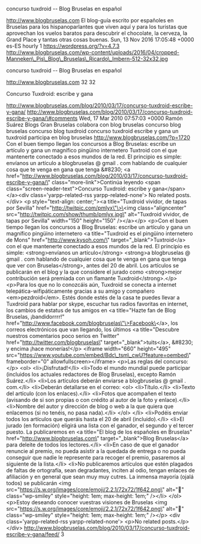 concurso tuxdroid -- Blog Bruselas en español

http://www.blogbruselas.com El blog-guía escrito por españoles en
Bruselas para los hispanoparlantes que viven aquí y para los turistas
que aprovechan los vuelos baratos para descubrir el chocolate, la
cerveza, la Grand Place y tantas otras cosas buenas. Sun, 13 Nov 2016
17:05:48 +0000 es-ES hourly 1 https://wordpress.org/?v=4.7.3
http://www.blogbruselas.com/wp-content/uploads/2016/04/cropped-Manneken\_Pis\_Blog\_Bruselas\_Ricardo\_Imbern-512-32x32.jpg

concurso tuxdroid -- Blog Bruselas en español

http://www.blogbruselas.com 32 32

Concurso Tuxdroid: escribe y gana

http://www.blogbruselas.com/blog/2010/03/17/concurso-tuxdroid-escribe-y-gana/
http://www.blogbruselas.com/blog/2010/03/17/concurso-tuxdroid-escribe-y-gana/\#comments
Wed, 17 Mar 2010 07:57:03 +0000 Ramón Suárez Blogs Gran Bruselas
colabora con blog bruselas concurso blog bruselas concurso blog tuxdroid
concurso tuxdroid escribe y gana un tuxdroid participa en blog bruselas
http://www.blogbruselas.com/?p=1720 Con el buen tiempo llegan los
concursos a Blog Bruselas: escribe un artículo y gana un magnífico
pingüino internetero Tuxtroid con el que mantenerte conectado a esos
mundos de la red. El principio es simple: envíanos un artículo a
blogbruselas @ gmail . com hablando de cualquier cosa que te venga en
gana que tenga &\#8230; \<a
href=\"http://www.blogbruselas.com/blog/2010/03/17/concurso-tuxdroid-escribe-y-gana/\"
class=\"more-link\"\>Continúa leyendo \<span
class=\"screen-reader-text\"\>Concurso Tuxdroid: escribe y
gana\</span\>\</a\>\<div class=\'yarpp-related-rss
yarpp-related-none\'\> No related posts. \</div\> \<p
style=\"text-align: center;\"\>\<a title=\"Tuxdroid vividor, de tapas
por Sevilla\" href=\"http://twitpic.com/pmlyx\"\>\<img
class=\"aligncenter\" src=\"http://twitpic.com/show/thumb/pmlyx.jpg\"
alt=\"Tuxdroid vividor, de tapas por Sevilla\" width=\"150\"
height=\"150\" /\>\</a\>\</p\> \<p\>Con el buen tiempo llegan los
concursos a Blog Bruselas: escribe un artículo y gana un magnífico
pingüino internetero \<a title=\"Tuxdroid es el pingüino internetero de
Mons\" href=\"http://www.kysoh.com/\" target=\"\_blank\"\>Tuxtroid\</a\>
con el que mantenerte conectado a esos mundos de la red. El principio es
simple: \<strong\>envíanos un artículo\</strong\> \<strong\>a
blogbruselas @ gmail . com hablando de cualquier cosa que te venga en
gana que tenga que ver con Bruselas\</strong\>, antes del 20 de abril.
Los artículos se publicarán en el blog y la que considere el jurado como
\<strong\>mejor contribución será premiada con un flamante
Tuxdroid\</strong\>.\</p\> \<p\>Para los que no lo conozcáis aún,
Tuxdroid se conecta a internet telepática-wifipáticamente gracias a su
amigo y compañero \<em\>pezdroid\</em\>. Estés donde estés de la casa te
puedes llevar a Tuxdroid para hablar por skype, escuchar tus radios
favoritas en internet, los cambios de estatus de tus amigos en \<a
title=\"Hazte fan de Blog Bruselas, ¡bandidorrrr!\"
href=\"http://www.facebook.com/blogbruselas\"\>Facebook\</a\>, los
correos electrónicos que van llegando, los últimos \<a title=\"Descubre
nuestros comentarios poco serios en Twitter\"
href=\"http://twitter.com/blogbruselas\"
target=\"\_blank\"\>tuits\</a\>, &\#8230; y encima ¡hace monerías!\</p\>
\<iframe width=\"660\" height=\"495\"
src=\"https://www.youtube.com/embed/Bdc\_tsm\_cwU?feature=oembed\"
frameborder=\"0\" allowfullscreen\>\</iframe\> \<p\>Las reglas del
concurso:\</p\> \<ol\> \<li\>¡Disfrutad!\</li\> \<li\>Todo el mundo
mundial puede participar (incluidos los actuales redactores de Blog
Bruselas), excepto Ramón Suárez.\</li\> \<li\>Los artículos deberán
enviarse a blogbruselas @ gmail . com.\</li\> \<li\>Deberán detallarse
en el correo: \<ol\> \<li\>Título.\</li\> \<li\>Texto del artículo (con
los enlaces).\</li\> \<li\>Fotos que acompañen el texto (avisando de si
son propias o con crédito al autor de la foto y enlace).\</li\>
\<li\>Nombre del autor y dirección de blog o web a la que quiera que
enlacemos (si no tenéis, no pasa nada).\</li\> \</ol\> \</li\>
\<li\>Podéis enviar todos los artículos que queráis hasta el 20 de abril
(incluido).\</li\> \<li\>El jurado (en formación) eligirá una lista con
el ganador, el segundo y el tercer puesto. La publicaremos en \<a
title=\"El blog de los españoles en Bruselas\"
href=\"http://www.blogbruselas.com\" target=\"\_blank\"\>Blog
Bruselas\</a\> para deleite de todos los lectores.\</li\> \<li\>En caso
de que el ganador renuncie al premio, no pueda asistir a la quedada de
entrega o no pueda conseguir que nadie le represente para recoger el
premio, pasaremos al siguiente de la lista.\</li\> \<li\>No publicaremos
artículos que estén plagados de faltas de ortografía, sean degradantes,
inciten al odio, tengan enlaces de afiliación y en general que sean muy
muy cutres. La inmensa mayoría (ojalá todos) se publicarán \<img
src=\"https://s.w.org/images/core/emoji/2.2.1/72x72/1f642.png\"
alt=\"🙂\" class=\"wp-smiley\" style=\"height: 1em; max-height: 1em;\"
/\>\</li\> \</ol\> \<p\>Estoy deseando conocer vuestras visiones de
Bruselas \<img
src=\"https://s.w.org/images/core/emoji/2.2.1/72x72/1f642.png\"
alt=\"🙂\" class=\"wp-smiley\" style=\"height: 1em; max-height: 1em;\"
/\>\</p\> \<div class=\'yarpp-related-rss yarpp-related-none\'\> \<p\>No
related posts.\</p\> \</div\>
http://www.blogbruselas.com/blog/2010/03/17/concurso-tuxdroid-escribe-y-gana/feed/
3
